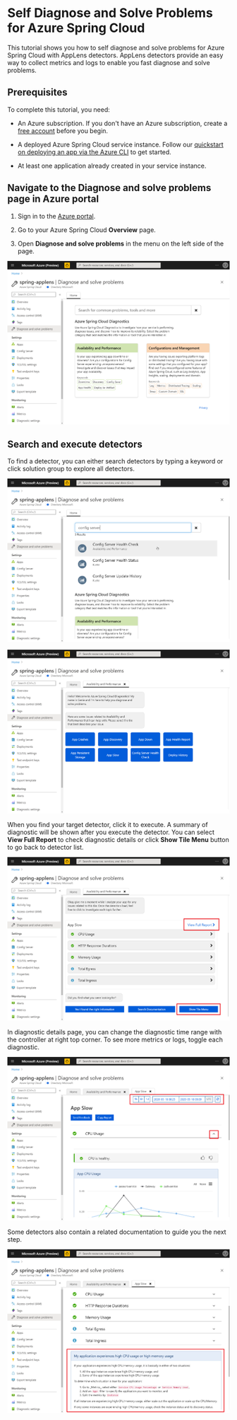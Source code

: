 # Self Diagnose and Solve Problems for Azure Spring Cloud

This tutorial shows you how to self diagnose and solve problems for Azure Spring Cloud with AppLens detectors. AppLens detectors provide an easy way to collect metrics and logs to enable you fast diagnose and solve problems.

## Prerequisites

To complete this tutorial, you need:

* An Azure subscription. If you don't have an Azure subscription, create a [free account](https://azure.microsoft.com/free/?WT.mc_id=A261C142F) before you begin.

* A deployed Azure Spring Cloud service instance. Follow our [quickstart on deploying an app via the Azure CLI](https://docs.microsoft.com/en-us/azure/spring-cloud/spring-cloud-quickstart-launch-app-cli) to get started.

* At least one application already created in your service instance.

## Navigate to the Diagnose and solve problems page in Azure portal

1. Sign in to the [Azure portal](https://portal.azure.com/).

1. Go to your Azure Spring Cloud **Overview** page.

1. Open **Diagnose and solve problems** in the menu on the left side of the page.

![](diagnose-and-solve-problems.png)

## Search and execute detectors

To find a detector, you can either search detectors by typing a keyword or click solution group to explore all detectors.

![](search-detector.png)

![](menu.png)

When you find your target detector, click it to execute. A summary of diagnostic will be shown after you execute the detector. You can select **View Full Report** to check diagnostic details or click **Show Tile Menu** button to go back to detector list.

![](app-slow.png)

In diagnostic details page, you can change the diagnostic time range with the controller at right top corner. To see more metrics or logs, toggle each diagnostic.

![](app-slow-detail.png)

Some detectors also contain a related documentation to guide you the next step.

![](docs.png)